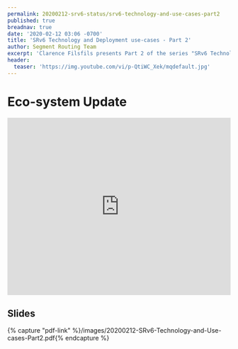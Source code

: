 ```yaml
---
permalink: 20200212-srv6-status/srv6-technology-and-use-cases-part2
published: true
breadnav: true
date: '2020-02-12 03:06 -0700'
title: 'SRv6 Technology and Deployment use-cases - Part 2'
author: Segment Routing Team
excerpt: 'Clarence Filsfils presents Part 2 of the series "SRv6 Technology and Deployment use-cases": Eco-system update'
header:
  teaser: 'https://img.youtube.com/vi/p-QtiWC_Xek/mqdefault.jpg'
---
```


# Eco-system Update
<iframe width="100%" height="400px" src="https://www.youtube.com/embed/p-QtiWC_Xek" frameborder="0" allowfullscreen></iframe>

## Slides

{% capture "pdf-link" %}/images/20200212-SRv6-Technology-and-Use-cases-Part2.pdf{% endcapture %}
<script src="{{ 'assets/js/pdfobject.min.js' | relative_url }}"></script>
<div class="fitvidsignore" id="pdf"></div>
<script>PDFObject.embed(" {{ pdf-link }} ", "#pdf", {height: "21.5em", width: "31.3em"});</script>
